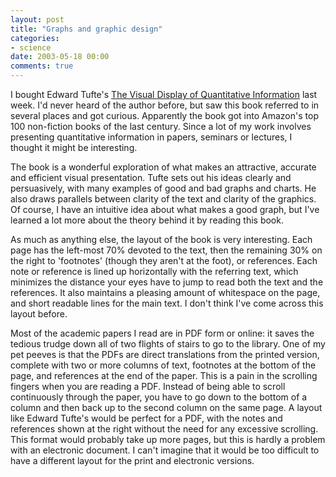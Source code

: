 ```yaml
---
layout: post
title: "Graphs and graphic design"
categories:
- science
date: 2003-05-18 00:00
comments: true
---
```


<p>I bought Edward Tufte's <a href="http://www.edwardtufte.com/1875432965/tufte/books_vdqi" title="Edward Tufte's site">The Visual Display of Quantitative Information</a> last week. I'd never heard of the author before, but saw this book referred to in several places and got curious. Apparently the book got into Amazon's top 100 non-fiction books of the last century. Since a lot of my work involves presenting quantitative information in papers, seminars or lectures, I thought it might be interesting.</p>

<p>The book is a wonderful exploration of what makes an attractive, accurate and efficient visual presentation. Tufte sets out his ideas clearly and persuasively, with many examples of good and bad graphs and charts. He also draws parallels between clarity of the text and clarity of the graphics. Of course, I have an intuitive idea about what makes a good graph, but I've learned a lot more about the theory behind it by reading this book.</p>

<p>As much as anything else, the layout of the book is very interesting. Each page has the left-most 70% devoted to the text, then the remaining 30% on the right to 'footnotes' (though they aren't at the foot), or references. Each note or reference is lined up horizontally with the referring text, which minimizes the distance your eyes have to jump to read both the text and the references. It also maintains a pleasing amount of whitespace on the page, and short readable lines for the main text. I don't think I've come across this layout before.</p>

<p>Most of the academic papers I read are in PDF form or online: it saves the tedious trudge down all of two flights of stairs to go to the library. One of my pet peeves is that the PDFs are direct translations from the printed version, complete with two or more columns of text, footnotes at the bottom of the page, and references at the end of the paper. This is a pain in the scrolling fingers when you are reading a PDF. Instead of being able to scroll continuously through the paper, you have to go down to the bottom of a column and then back up to the second column on the same page. A layout like Edward Tufte's would be perfect for a PDF, with the notes and references shown at the right without the need for any excessive scrolling. This format would probably take up more pages, but this is hardly a problem with an electronic document. I can't imagine that it would be too difficult to have a different layout for the print and electronic versions.</p>
